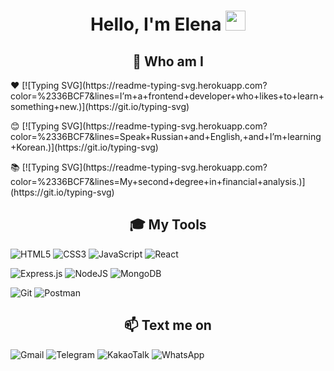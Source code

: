 
<h1 align="center">Hello, I'm Elena
<img src="https://github.com/blackcater/blackcater/raw/main/images/Hi.gif" height="32"/></h1>




<h2 align="center">💬 Who am I</h2>

<p>❤️ [![Typing SVG](https://readme-typing-svg.herokuapp.com?color=%2336BCF7&lines=I’m+a+frontend+developer+who+likes+to+learn+something+new.)](https://git.io/typing-svg)</p>
<p>😊 [![Typing SVG](https://readme-typing-svg.herokuapp.com?color=%2336BCF7&lines=Speak+Russian+and+English,+and+I’m+learning+Korean.)](https://git.io/typing-svg)</p>
<p>📚 [![Typing SVG](https://readme-typing-svg.herokuapp.com?color=%2336BCF7&lines=My+second+degree+in+financial+analysis.)](https://git.io/typing-svg)</p>



<h2 align="center">🎓 My Tools</h2>

![HTML5](https://img.shields.io/badge/html5-%23E34F26.svg?style=for-the-badge&logo=html5&logoColor=white)   ![CSS3](https://img.shields.io/badge/css3-%231572B6.svg?style=for-the-badge&logo=css3&logoColor=white)   ![JavaScript](https://img.shields.io/badge/javascript-%23323330.svg?style=for-the-badge&logo=javascript&logoColor=%23F7DF1E)   ![React](https://img.shields.io/badge/react-%2320232a.svg?style=for-the-badge&logo=react&logoColor=%2361DAFB)

![Express.js](https://img.shields.io/badge/express.js-%23404d59.svg?style=for-the-badge&logo=express&logoColor=%2361DAFB)   ![NodeJS](https://img.shields.io/badge/node.js-6DA55F?style=for-the-badge&logo=node.js&logoColor=white)   ![MongoDB](https://img.shields.io/badge/MongoDB-%234ea94b.svg?style=for-the-badge&logo=mongodb&logoColor=white)


![Git](https://img.shields.io/badge/git-%23F05033.svg?style=for-the-badge&logo=git&logoColor=white)   ![Postman](https://img.shields.io/badge/Postman-FF6C37?style=for-the-badge&logo=postman&logoColor=white)


<h2 align="center">📫 Text me on</h2>

![Gmail](https://img.shields.io/badge/Gmail-D14836?style=for-the-badge&logo=gmail&logoColor=white)   ![Telegram](https://img.shields.io/badge/Telegram-2CA5E0?style=for-the-badge&logo=telegram&logoColor=white)   ![KakaoTalk](https://img.shields.io/badge/kakaotalk-ffcd00.svg?style=for-the-badge&logo=kakaotalk&logoColor=000000)   ![WhatsApp](https://img.shields.io/badge/WhatsApp-25D366?style=for-the-badge&logo=whatsapp&logoColor=white)


<!--
**ElenaUstimenko/ElenaUstimenko** is a ✨ _special_ ✨ repository because its `README.md` (this file) appears on your GitHub profile.

Here are some ideas to get you started:

- 🔭 I’m currently working on ...
- 🌱 I’m currently learning ...
- 👯 I’m looking to collaborate on ...
- 🤔 I’m looking for help with ...
- 💬 Ask me about ...
- 📫 How to reach me: ...
- 😄 Pronouns: ...
- ⚡ Fun fact: ...
-->
